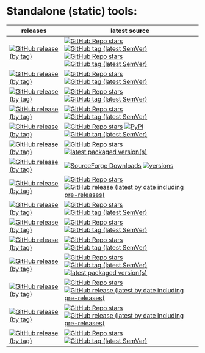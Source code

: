 # Standalone (static) tools:
| releases                                                                                                                                                                                                                                           | latest source                                                                                                                                                                                                                                                                                                                                                                                                                                                                                                                                                                                                              |
|----------------------------------------------------------------------------------------------------------------------------------------------------------------------------------------------------------------------------------------------------|----------------------------------------------------------------------------------------------------------------------------------------------------------------------------------------------------------------------------------------------------------------------------------------------------------------------------------------------------------------------------------------------------------------------------------------------------------------------------------------------------------------------------------------------------------------------------------------------------------------------------|
| [![GitHub release (by tag)](https://img.shields.io/github/downloads/hemnstill/StandaloneTools/python-3.12.2/total?label=⭳%20python-3.12.2)](https://github.com/hemnstill/StandaloneTools/releases/tag/python-3.12.2)                               | [![GitHub Repo stars](https://img.shields.io/github/stars/indygreg/python-build-standalone?style=social&label=python-build-standalone)](https://github.com/indygreg/python-build-standalone) [![GitHub tag (latest SemVer)](https://img.shields.io/github/v/tag/indygreg/python-build-standalone)](https://python-build-standalone.readthedocs.io/en/latest/) <br> [![GitHub Repo stars](https://img.shields.io/github/stars/python/cpython?style=social&label=python)](https://github.com/python/cpython) [![GitHub tag (latest SemVer)](https://img.shields.io/github/v/tag/python/cpython)](https://docs.python.org/3/) |
| [![GitHub release (by tag)](https://img.shields.io/github/downloads/hemnstill/StandaloneTools/poetry-1.8.2/total?label=⭳%20poetry-1.8.2)](https://github.com/hemnstill/StandaloneTools/releases/tag/poetry-1.8.2)                                  | [![GitHub Repo stars](https://img.shields.io/github/stars/python-poetry/poetry?style=social&label=poetry)](https://github.com/python-poetry/poetry) [![GitHub tag (latest SemVer)](https://img.shields.io/github/v/tag/python-poetry/poetry)](https://python-poetry.org/history/)                                                                                                                                                                                                                                                                                                                                          |
| [![GitHub release (by tag)](https://img.shields.io/github/downloads/hemnstill/StandaloneTools/pylint-3.0.3/total?label=⭳%20pylint-3.0.3)](https://github.com/hemnstill/StandaloneTools/releases/tag/pylint-3.0.3)                                  | [![GitHub Repo stars](https://img.shields.io/github/stars/PyCQA/pylint?style=social&label=pylint)](https://github.com/PyCQA/pylint) [![GitHub tag (latest SemVer)](https://img.shields.io/github/v/tag/PyCQA/pylint)](https://pylint.pycqa.org/en/latest/)                                                                                                                                                                                                                                                                                                                                                                 |
| [![GitHub release (by tag)](https://img.shields.io/github/downloads/hemnstill/StandaloneTools/mypy-1.8.0/total?label=⭳%20mypy-1.8.0)](https://github.com/hemnstill/StandaloneTools/releases/tag/mypy-1.8.0)                                        | [![GitHub Repo stars](https://img.shields.io/github/stars/python/mypy?style=social&label=mypy)](https://github.com/python/mypy) [![GitHub tag (latest SemVer)](https://img.shields.io/github/v/tag/python/mypy)](https://mypy.readthedocs.io/en/latest/)                                                                                                                                                                                                                                                                                                                                                                   |
| [![GitHub release (by tag)](https://img.shields.io/github/downloads/hemnstill/StandaloneTools/ansible-8.3.0/total?label=⭳%20ansible-8.3.0-core-2.15.3)](https://github.com/hemnstill/StandaloneTools/releases/tag/ansible-8.3.0)                   | [![GitHub Repo stars](https://img.shields.io/github/stars/ansible/ansible?style=social&label=ansible)](https://github.com/ansible/ansible) [![PyPI](https://img.shields.io/pypi/v/ansible)](https://pypi.org/project/ansible/) [![GitHub tag (latest SemVer)](https://img.shields.io/github/v/tag/ansible/ansible)](https://docs.ansible.com/ansible/devel/reference_appendices/release_and_maintenance.html)                                                                                                                                                                                                              |
| [![GitHub release (by tag)](https://img.shields.io/github/downloads/hemnstill/StandaloneTools/bsdtar-3.7.4/total?label=⭳%20bsdtar-3.7.4)](https://github.com/hemnstill/StandaloneTools/releases/tag/bsdtar-3.7.4)                                  | [![GitHub Repo stars](https://img.shields.io/github/stars/libarchive/libarchive?style=social&label=libarchive)](https://github.com/libarchive/libarchive) [![latest packaged version(s)](https://repology.org/badge/latest-versions/libarchive.svg)](https://repology.org/project/libarchive/versions)                                                                                                                                                                                                                                                                                                                     |
| [![GitHub release (by tag)](https://img.shields.io/github/downloads/hemnstill/StandaloneTools/7-Zip-24.06/total?label=⭳%207-Zip-24.06)](https://github.com/hemnstill/StandaloneTools/releases/tag/7-Zip-24.06)                                     | [![SourceForge Downloads](https://img.shields.io/sourceforge/dm/sevenzip?style=social&label=7-Zip&logo=sourceforge)](https://sourceforge.net/projects/sevenzip/) [![versions](https://repology.org/badge/latest-versions/7zip.svg)](https://repology.org/project/7zip/versions)                                                                                                                                                                                                                                                                                                                                            |
| [![GitHub release (by tag)](https://img.shields.io/github/downloads/hemnstill/StandaloneTools/zstd-1.5.6/total?label=⭳%20zstd-1.5.6)](https://github.com/hemnstill/StandaloneTools/releases/tag/zstd-1.5.6)                                        | [![GitHub Repo stars](https://img.shields.io/github/stars/facebook/zstd?style=social&label=zstd)](https://github.com/facebook/zstd) [![GitHub release (latest by date including pre-releases)](https://img.shields.io/github/v/release/facebook/zstd)](https://github.com/facebook/zstd/releases/latest)                                                                                                                                                                                                                                                                                                                   |
| [![GitHub release (by tag)](https://img.shields.io/github/downloads/hemnstill/StandaloneTools/pg_dump-15.1/total?label=⭳%20pg_dump-15.1)](https://github.com/hemnstill/StandaloneTools/releases/tag/pg_dump-15.1)                                  | [![GitHub Repo stars](https://img.shields.io/github/stars/postgres/postgres?style=social&label=postgres)](https://github.com/postgres/postgres) [![GitHub tag (latest SemVer)](https://img.shields.io/github/v/tag/postgres/postgres)](https://www.postgresql.org/docs/current/index.html)                                                                                                                                                                                                                                                                                                                                 |
| [![GitHub release (by tag)](https://img.shields.io/github/downloads/hemnstill/StandaloneTools/mysql-8.3.0/total?label=⭳%20mysql-8.3.0)](https://github.com/hemnstill/StandaloneTools/releases/tag/mysql-8.3.0)                                     | [![GitHub Repo stars](https://img.shields.io/github/stars/mysql/mysql-server?style=social&label=mysql-server)](https://github.com/mysql/mysql-server) [![GitHub tag (latest SemVer)](https://img.shields.io/github/v/tag/mysql/mysql-server)](https://dev.mysql.com/doc/relnotes/mysql/en/)                                                                                                                                                                                                                                                                                                                                |
| [![GitHub release (by tag)](https://img.shields.io/github/downloads/hemnstill/StandaloneTools/redis-7.2.4/total?label=⭳%20redis-7.2.4)](https://github.com/hemnstill/StandaloneTools/releases/tag/redis-7.2.4)                                     | [![GitHub Repo stars](https://img.shields.io/github/stars/redis/redis?style=social&label=redis)](https://github.com/redis/redis) [![GitHub tag (latest SemVer)](https://img.shields.io/github/v/tag/redis/redis)](https://redis.io/download/)                                                                                                                                                                                                                                                                                                                                                                              |
| [![GitHub release (by tag)](https://img.shields.io/github/downloads/hemnstill/StandaloneTools/busybox-1.37.0-FRP-5398/total?label=⭳%20busybox-1.37.0-FRP-5398)](https://github.com/hemnstill/StandaloneTools/releases/tag/busybox-1.37.0-FRP-5398) | [![GitHub Repo stars](https://img.shields.io/github/stars/rmyorston/busybox-w32?style=social&label=busybox-w32)](https://github.com/rmyorston/busybox-w32) [![GitHub tag (latest SemVer)](https://img.shields.io/github/v/tag/rmyorston/busybox-w32)](https://frippery.org/busybox/release-notes/current.html) [![latest packaged version(s)](https://repology.org/badge/latest-versions/busybox.svg)](https://repology.org/project/busybox/information)                                                                                                                                                                   |
| [![GitHub release (by tag)](https://img.shields.io/github/downloads/hemnstill/StandaloneTools/far2l-2.5.3/total?label=⭳%20far2l-2.5.3)](https://github.com/hemnstill/StandaloneTools/releases/tag/far2l-2.5.3)                                     | [![GitHub Repo stars](https://img.shields.io/github/stars/elfmz/far2l?style=social&label=far2l)](https://github.com/elfmz/far2l) [![GitHub release (latest by date including pre-releases)](https://img.shields.io/github/v/release/elfmz/far2l)](https://github.com/elfmz/far2l/releases/latest)                                                                                                                                                                                                                                                                                                                          |
| [![GitHub release (by tag)](https://img.shields.io/github/downloads/hemnstill/StandaloneTools/pcre2grep-10.44/total?label=⭳%20pcre2grep-10.44)](https://github.com/hemnstill/StandaloneTools/releases/tag/pcre2grep-10.44)                         | [![GitHub Repo stars](https://img.shields.io/github/stars/PCRE2Project/pcre2?style=social&label=PCRE2)](https://github.com/PCRE2Project/pcre2) [![GitHub release (latest by date including pre-releases)](https://img.shields.io/github/v/release/PCRE2Project/pcre2)](https://github.com/PCRE2Project/pcre2/releases/latest)                                                                                                                                                                                                                                                                                              |
| [![GitHub release (by tag)](https://img.shields.io/github/downloads/hemnstill/StandaloneTools/openssl-3.0.9/total?label=⭳%20openssl-3.0.9)](https://github.com/hemnstill/StandaloneTools/releases/tag/openssl-3.0.9)                               | [![GitHub Repo stars](https://img.shields.io/github/stars/openssl/openssl?style=social&label=OpenSSL)](https://github.com/openssl/openssl) [![GitHub tag (latest SemVer)](https://img.shields.io/github/v/tag/openssl/openssl)](https://www.openssl.org/news/changelog.html)                                                                                                                                                                                                                                                                                                                                               |



